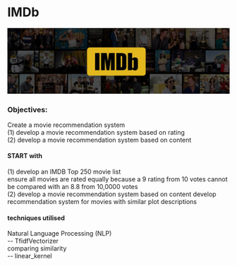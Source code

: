 # IMDb

![cchat1](/readme/IMDb_Header_Page.jpg)
### Objectives:
Create a movie recommendation system  
(1) develop a movie recommendation system based on rating  
(2) develop a movie recommendation system based on content  

#### START with  
(1) develop an IMDB Top 250 movie list  
ensure all movies are rated equally because a 9 rating from 10 votes cannot  
be compared with an 8.8 from 10,0000 votes  
(2) develop a movie recommendation system based on content
develop recommendation system for movies with similar plot descriptions

#### techniques utilised  
Natural Language Processing (NLP)  
-- TfidfVectorizer  
comparing similarity  
--  linear_kernel

